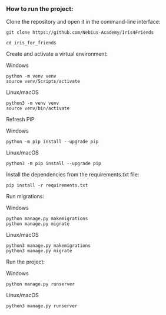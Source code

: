 ### How to run the project:

Clone the repository and open it in the command-line interface:

```
git clone https://github.com/Nebius-Academy/Iris4Friends
```

```
cd iris_for_friends
```

Create and activate a virtual environment:

Windows
```
python -m venv venv
source venv/Scripts/activate
```
Linux/macOS
```
python3 -m venv venv
source venv/bin/activate
```

Refresh PIP

Windows
```
python -m pip install --upgrade pip
```
Linux/macOS
```
python3 -m pip install --upgrade pip
```

Install the dependencies from the requirements.txt file:

```
pip install -r requirements.txt
```

Run migrations:

Windows
```
python manage.py makemigrations
python manage.py migrate
```

Linux/macOS
```
python3 manage.py makemigrations
python3 manage.py migrate
```

Run the project:

Windows
```
python manage.py runserver
```

Linux/macOS
```
python3 manage.py runserver
```
